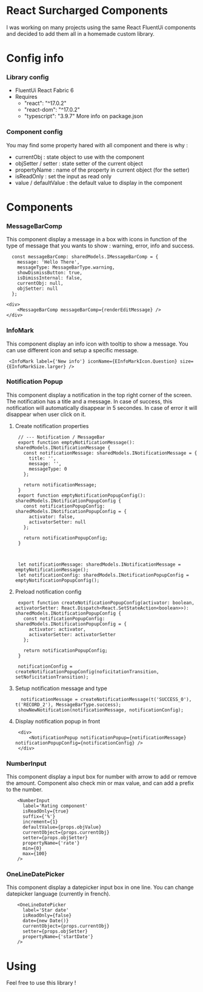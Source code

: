 # React Surcharged Components

I was working on many projects using the same React FluentUi components and decided to add them all in a homemade custom library. 


# Config info
### Library config
- FluentUi React Fabric 6
- Requires 
	-  "react": "^17.0.2"
	-  "react-dom": "^17.0.2"
	-  "typescript": "3.9.7"
More info on package.json

### Component config
You may find some property hared with all component and there is why :
- currentObj : state object to use with the component
- objSetter / setter : state setter of the current object
- propertyName : name of the property in current object (for the setter)
- isReadOnly : set the input as read only
- value / defaultValue : the default value to display in the component


# Components
### MessageBarComp
This component display a message in a box with icons in function of the type of message that you wants to show : warning, error, info and success.

      const messageBarComp: sharedModels.IMessageBarComp = {
        message: 'Hello There',
        messageType: MessageBarType.warning,
        showDismissButton: true,
        isDimissInternal: false,
        currentObj: null,
        objSetter: null
      };
    
    <div>
	    <MessageBarComp messageBarComp={renderEditMessage} />
    </div>


### InfoMark
This component display an info icon with tooltip to show a message. You can use different icon and setup a specific message.

     <InfoMark label={'New info'} iconName={EInfoMarkIcon.Question} size={EInfoMarkSize.larger} />


### Notification Popup
This component display a notification in the top right corner of the screen. The notification has a title and a message. In case of success, this notification will automatically disappear in 5 secondes. In case of error it will disappear when user click on it.

1. Create notification properties 

	    // --- Notification / MessageBar
		export function emptyNotificationMessage(): sharedModels.INotificationMessage {
		  const notificationMessage: sharedModels.INotificationMessage = {
		    title: '',
		    message: '',
		    messageType: 0
		  };

		  return notificationMessage;
		}
		export function emptyNotificationPopupConfig(): sharedModels.INotificationPopupConfig {
		  const notificationPopupConfig: sharedModels.INotificationPopupConfig = {
		    activator: false,
		    activatorSetter: null
		  };

		  return notificationPopupConfig;
		}



		let notificationMessage: sharedModels.INotificationMessage = emptyNotificationMessage();
		let notificationConfig: sharedModels.INotificationPopupConfig = emptyNotificationPopupConfig();

2. Preload notification config

		export function createNotificationPopupConfig(activator: boolean, activatorSetter: React.Dispatch<React.SetStateAction<boolean>>): sharedModels.INotificationPopupConfig {
		  const notificationPopupConfig: sharedModels.INotificationPopupConfig = {
		    activator: activator,
		    activatorSetter: activatorSetter
		  };

		  return notificationPopupConfig;
		}	    
		
		notificationConfig = createNotificationPopupConfig(noficitationTransition, setNoficitationTransition);

3. Setup notification message and type

	     notificationMessage = createNotificationMessage(t('SUCCESS_0'), t('RECORD_2'), MessageBarType.success);
		showNewNotification(notificationMessage, notificationConfig);

4. Display notification popup in front

        <div>
		    <NotificationPopup notificationPopup={notificationMessage} notificationPopupConfig={notificationConfig} />
	    </div>


### NumberInput
This component display a input box for number with arrow to add or remove the amount. Component also check min or max value, and can add a prefix to the number.

        <NumberInput
          label='Rating component'
          isReadOnly={true}
          suffix={'%'}
          increment={1}
          defaultValue={props.objValue}
          currentObject={props.currentObj}
          setter={props.objSetter}
          propertyName={'rate'}
          min={0}
          max={100}
        />


### OneLineDatePicker
This component display a datepicker input box in one line. You can change datepicker language (currently in french).

        <OneLineDatePicker
          label='Star date'
          isReadOnly={false}
          date={new Date()}
          currentObject={props.currentObj}
          setter={props.objSetter}
          propertyName={'startDate'}
        />



# Using
Feel free to use this library !
